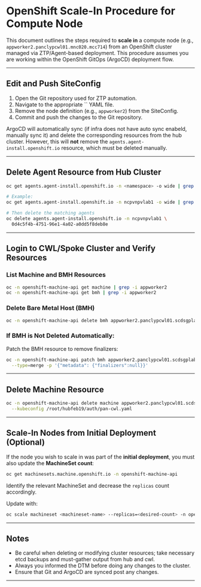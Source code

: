 # OpenShift Scale-In Procedure for Compute Node

This document outlines the steps required to **scale in** a compute node (e.g., `appworker2.panclypcwl01.mnc020.mcc714`) from an OpenShift cluster managed via ZTP/Agent-based deployment. This procedure assumes you are working within the OpenShift GitOps (ArgoCD) deployment flow.

---

## Edit and Push SiteConfig

1. Open the Git repository used for ZTP automation.
2. Navigate to the appropriate `` YAML file.
3. Remove the node definition (e.g., `appworker2`) from the SiteConfig.
4. Commit and push the changes to the Git repository.

ArgoCD will automatically sync (if infra does not have auto sync enabeld, manually sync it) and delete the corresponding resources from the hub cluster. However, this will **not** remove the `agents.agent-install.openshift.io` resource, which must be deleted manually.

---

## Delete Agent Resource from Hub Cluster

```bash
oc get agents.agent-install.openshift.io -n <namespace> -o wide | grep -i appworker2

# Example:
oc get agents.agent-install.openshift.io -n ncpvnpvlab1 -o wide | grep -i appworker2

# Then delete the matching agents
oc delete agents.agent-install.openshift.io -n ncpvnpvlab1 \
  0d4c5f4b-4751-96e1-4a02-a0dd5f8deb8e 
```

---

## Login to CWL/Spoke Cluster and Verify Resources

### List Machine and BMH Resources

```bash
oc -n openshift-machine-api get machine | grep -i appworker2
oc -n openshift-machine-api get bmh | grep -i appworker2
```

### Delete Bare Metal Host (BMH)

```bash
oc -n openshift-machine-api delete bmh appworker2.panclypcwl01.scdsgplab.com
```

### If BMH is Not Deleted Automatically:

Patch the BMH resource to remove finalizers:

```bash
oc -n openshift-machine-api patch bmh appworker2.panclypcwl01.scdsgplab.com \
  --type=merge -p '{"metadata": {"finalizers":null}}'
```

---

## Delete Machine Resource

```bash
oc -n openshift-machine-api delete machine appworker2.panclypcwl01.scdsgplab.com \
  --kubeconfig /root/hubfeb19/auth/pan-cwl.yaml
```

---

## Scale-In Nodes from Initial Deployment (Optional)

If the node you wish to scale in was part of the **initial deployment**, you must also update the **MachineSet count**:

```bash
oc get machinesets.machine.openshift.io -n openshift-machine-api
```

Identify the relevant MachineSet and decrease the `replicas` count accordingly.

Update with:

```bash
oc scale machineset <machineset-name> --replicas=<desired-count> -n openshift-machine-api
```

---

## Notes

- Be careful when deleting or modifying cluster resources; take necessary etcd backups and must-gather output from hub and cwl.
- Always you informed the DTM before doing any changes to the cluster.
- Ensure that Git and ArgoCD are synced post any changes.

---


